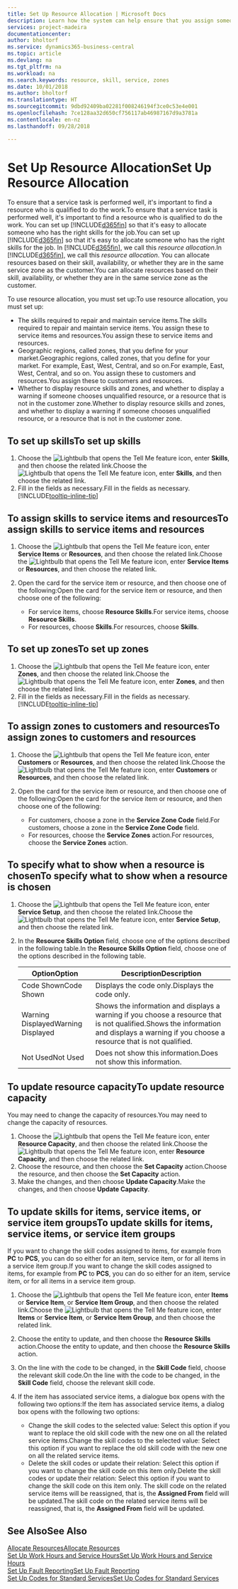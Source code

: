 ```yaml
---
title: Set Up Resource Allocation | Microsoft Docs
description: Learn how the system can help ensure that you assign someone who has the skills required to provide a service.
services: project-madeira
documentationcenter: 
author: bholtorf
ms.service: dynamics365-business-central
ms.topic: article
ms.devlang: na
ms.tgt_pltfrm: na
ms.workload: na
ms.search.keywords: resource, skill, service, zones
ms.date: 10/01/2018
ms.author: bholtorf
ms.translationtype: HT
ms.sourcegitcommit: 9dbd92409ba02281f008246194f3ce0c53e4e001
ms.openlocfilehash: 7ce128aa32d650cf756117ab46987167d9a3781a
ms.contentlocale: en-nz
ms.lasthandoff: 09/28/2018

---
```


# <a name="set-up-resource-allocation"></a><span data-ttu-id="24784-103">Set Up Resource Allocation</span><span class="sxs-lookup"><span data-stu-id="24784-103">Set Up Resource Allocation</span></span>
<span data-ttu-id="24784-104">To ensure that a service task is performed well, it's important to find a resource who is qualified to do the work.</span><span class="sxs-lookup"><span data-stu-id="24784-104">To ensure that a service task is performed well, it's important to find a resource who is qualified to do the work.</span></span> <span data-ttu-id="24784-105">You can set up [!INCLUDE[d365fin](includes/d365fin_md.md)] so that it's easy to allocate someone who has the right skills for the job.</span><span class="sxs-lookup"><span data-stu-id="24784-105">You can set up [!INCLUDE[d365fin](includes/d365fin_md.md)] so that it's easy to allocate someone who has the right skills for the job.</span></span> <span data-ttu-id="24784-106">In [!INCLUDE[d365fin](includes/d365fin_md.md)], we call this _resource allocation_.</span><span class="sxs-lookup"><span data-stu-id="24784-106">In [!INCLUDE[d365fin](includes/d365fin_md.md)], we call this _resource allocation_.</span></span> <span data-ttu-id="24784-107">You can allocate resources based on their skill, availability, or whether they are in the same service zone as the customer.</span><span class="sxs-lookup"><span data-stu-id="24784-107">You can allocate resources based on their skill, availability, or whether they are in the same service zone as the customer.</span></span> 

<span data-ttu-id="24784-108">To use resource allocation, you must set up:</span><span class="sxs-lookup"><span data-stu-id="24784-108">To use resource allocation, you must set up:</span></span>  
  
* <span data-ttu-id="24784-109">The skills required to repair and maintain service items.</span><span class="sxs-lookup"><span data-stu-id="24784-109">The skills required to repair and maintain service items.</span></span> <span data-ttu-id="24784-110">You assign these to service items and resources.</span><span class="sxs-lookup"><span data-stu-id="24784-110">You assign these to service items and resources.</span></span>  
* <span data-ttu-id="24784-111">Geographic regions, called zones, that you define for your market.</span><span class="sxs-lookup"><span data-stu-id="24784-111">Geographic regions, called zones, that you define for your market.</span></span> <span data-ttu-id="24784-112">For example, East, West, Central, and so on.</span><span class="sxs-lookup"><span data-stu-id="24784-112">For example, East, West, Central, and so on.</span></span> <span data-ttu-id="24784-113">You assign these to customers and resources.</span><span class="sxs-lookup"><span data-stu-id="24784-113">You assign these to customers and resources.</span></span>  
* <span data-ttu-id="24784-114">Whether to display resource skills and zones, and whether to display a warning if someone chooses unqualified resource, or a resource that is not in the customer zone.</span><span class="sxs-lookup"><span data-stu-id="24784-114">Whether to display resource skills and zones, and whether to display a warning if someone chooses unqualified resource, or a resource that is not in the customer zone.</span></span>  

## <a name="to-set-up-skills"></a><span data-ttu-id="24784-115">To set up skills</span><span class="sxs-lookup"><span data-stu-id="24784-115">To set up skills</span></span>
1. <span data-ttu-id="24784-116">Choose the ![Lightbulb that opens the Tell Me feature](media/ui-search/search_small.png "Tell me what you want to do") icon, enter **Skills**, and then choose the related link.</span><span class="sxs-lookup"><span data-stu-id="24784-116">Choose the ![Lightbulb that opens the Tell Me feature](media/ui-search/search_small.png "Tell me what you want to do") icon, enter **Skills**, and then choose the related link.</span></span>  
2. <span data-ttu-id="24784-117">Fill in the fields as necessary.</span><span class="sxs-lookup"><span data-stu-id="24784-117">Fill in the fields as necessary.</span></span> [!INCLUDE[tooltip-inline-tip](includes/tooltip-inline-tip_md.md)]  

## <a name="to-assign-skills-to-service-items-and-resources"></a><span data-ttu-id="24784-118">To assign skills to service items and resources</span><span class="sxs-lookup"><span data-stu-id="24784-118">To assign skills to service items and resources</span></span>
1. <span data-ttu-id="24784-119">Choose the ![Lightbulb that opens the Tell Me feature](media/ui-search/search_small.png "Tell me what you want to do") icon, enter **Service Items** or **Resources**, and then choose the related link.</span><span class="sxs-lookup"><span data-stu-id="24784-119">Choose the ![Lightbulb that opens the Tell Me feature](media/ui-search/search_small.png "Tell me what you want to do") icon, enter **Service Items** or **Resources**, and then choose the related link.</span></span>  
2. <span data-ttu-id="24784-120">Open the card for the service item or resource, and then choose one of the following:</span><span class="sxs-lookup"><span data-stu-id="24784-120">Open the card for the service item or resource, and then choose one of the following:</span></span>  
  
    * <span data-ttu-id="24784-121">For service items, choose **Resource Skills**.</span><span class="sxs-lookup"><span data-stu-id="24784-121">For service items, choose **Resource Skills**.</span></span>  
    * <span data-ttu-id="24784-122">For resources, choose **Skills**.</span><span class="sxs-lookup"><span data-stu-id="24784-122">For resources, choose **Skills**.</span></span>  

## <a name="to-set-up-zones"></a><span data-ttu-id="24784-123">To set up zones</span><span class="sxs-lookup"><span data-stu-id="24784-123">To set up zones</span></span>
1. <span data-ttu-id="24784-124">Choose the ![Lightbulb that opens the Tell Me feature](media/ui-search/search_small.png "Tell me what you want to do") icon, enter **Zones**, and then choose the related link.</span><span class="sxs-lookup"><span data-stu-id="24784-124">Choose the ![Lightbulb that opens the Tell Me feature](media/ui-search/search_small.png "Tell me what you want to do") icon, enter **Zones**, and then choose the related link.</span></span>  
2. <span data-ttu-id="24784-125">Fill in the fields as necessary.</span><span class="sxs-lookup"><span data-stu-id="24784-125">Fill in the fields as necessary.</span></span> [!INCLUDE[tooltip-inline-tip](includes/tooltip-inline-tip_md.md)]  

## <a name="to-assign-zones-to-customers-and-resources"></a><span data-ttu-id="24784-126">To assign zones to customers and resources</span><span class="sxs-lookup"><span data-stu-id="24784-126">To assign zones to customers and resources</span></span> 
1. <span data-ttu-id="24784-127">Choose the ![Lightbulb that opens the Tell Me feature](media/ui-search/search_small.png "Tell me what you want to do") icon, enter **Customers** or **Resources**, and then choose the related link.</span><span class="sxs-lookup"><span data-stu-id="24784-127">Choose the ![Lightbulb that opens the Tell Me feature](media/ui-search/search_small.png "Tell me what you want to do") icon, enter **Customers** or **Resources**, and then choose the related link.</span></span>  
2. <span data-ttu-id="24784-128">Open the card for the service item or resource, and then choose one of the following:</span><span class="sxs-lookup"><span data-stu-id="24784-128">Open the card for the service item or resource, and then choose one of the following:</span></span>  
  
    * <span data-ttu-id="24784-129">For customers, choose a zone in the **Service Zone Code** field.</span><span class="sxs-lookup"><span data-stu-id="24784-129">For customers, choose a zone in the **Service Zone Code** field.</span></span>  
    * <span data-ttu-id="24784-130">For resources, choose the **Service Zones** action.</span><span class="sxs-lookup"><span data-stu-id="24784-130">For resources, choose the **Service Zones** action.</span></span>  

## <a name="to-specify-what-to-show-when-a-resource-is-chosen"></a><span data-ttu-id="24784-131">To specify what to show when a resource is chosen</span><span class="sxs-lookup"><span data-stu-id="24784-131">To specify what to show when a resource is chosen</span></span>
1. <span data-ttu-id="24784-132">Choose the ![Lightbulb that opens the Tell Me feature](media/ui-search/search_small.png "Tell me what you want to do") icon, enter **Service Setup**, and then choose the related link.</span><span class="sxs-lookup"><span data-stu-id="24784-132">Choose the ![Lightbulb that opens the Tell Me feature](media/ui-search/search_small.png "Tell me what you want to do") icon, enter **Service Setup**, and then choose the related link.</span></span> 
2. <span data-ttu-id="24784-133">In the **Resource Skills Option** field, choose one of the options described in the following table.</span><span class="sxs-lookup"><span data-stu-id="24784-133">In the **Resource Skills Option** field, choose one of the options described in the following table.</span></span>  
  
    |<span data-ttu-id="24784-134">**Option**</span><span class="sxs-lookup"><span data-stu-id="24784-134">**Option**</span></span>|<span data-ttu-id="24784-135">**Description**</span><span class="sxs-lookup"><span data-stu-id="24784-135">**Description**</span></span>|  
    |------------|-------------|  
    |<span data-ttu-id="24784-136">Code Shown</span><span class="sxs-lookup"><span data-stu-id="24784-136">Code Shown</span></span> | <span data-ttu-id="24784-137">Displays the code only.</span><span class="sxs-lookup"><span data-stu-id="24784-137">Displays the code only.</span></span>|  
    |<span data-ttu-id="24784-138">Warning Displayed</span><span class="sxs-lookup"><span data-stu-id="24784-138">Warning Displayed</span></span> | <span data-ttu-id="24784-139">Shows the information and displays a warning if you choose a resource that is not qualified.</span><span class="sxs-lookup"><span data-stu-id="24784-139">Shows the information and displays a warning if you choose a resource that is not qualified.</span></span>|  
    |<span data-ttu-id="24784-140">Not Used</span><span class="sxs-lookup"><span data-stu-id="24784-140">Not Used</span></span> | <span data-ttu-id="24784-141">Does not show this information.</span><span class="sxs-lookup"><span data-stu-id="24784-141">Does not show this information.</span></span>|  

## <a name="to-update-resource-capacity"></a><span data-ttu-id="24784-142">To update resource capacity</span><span class="sxs-lookup"><span data-stu-id="24784-142">To update resource capacity</span></span>  
<span data-ttu-id="24784-143">You may need to change the capacity of resources.</span><span class="sxs-lookup"><span data-stu-id="24784-143">You may need to change the capacity of resources.</span></span>  
  
1. <span data-ttu-id="24784-144">Choose the ![Lightbulb that opens the Tell Me feature](media/ui-search/search_small.png "Tell me what you want to do") icon, enter **Resource Capacity**, and then choose the related link.</span><span class="sxs-lookup"><span data-stu-id="24784-144">Choose the ![Lightbulb that opens the Tell Me feature](media/ui-search/search_small.png "Tell me what you want to do") icon, enter **Resource Capacity**, and then choose the related link.</span></span>  
2. <span data-ttu-id="24784-145">Choose the resource, and then choose the **Set Capacity** action.</span><span class="sxs-lookup"><span data-stu-id="24784-145">Choose the resource, and then choose the **Set Capacity** action.</span></span>  
3. <span data-ttu-id="24784-146">Make the changes, and then choose **Update Capacity**.</span><span class="sxs-lookup"><span data-stu-id="24784-146">Make the changes, and then choose **Update Capacity**.</span></span>  

## <a name="to-update-skills-for-items-service-items-or-service-item-groups"></a><span data-ttu-id="24784-147">To update skills for items, service items, or service item groups</span><span class="sxs-lookup"><span data-stu-id="24784-147">To update skills for items, service items, or service item groups</span></span>
<span data-ttu-id="24784-148">If you want to change the skill codes assigned to items, for example from **PC** to **PCS**, you can do so either for an item, service item, or for all items in a service item group.</span><span class="sxs-lookup"><span data-stu-id="24784-148">If you want to change the skill codes assigned to items, for example from **PC** to **PCS**, you can do so either for an item, service item, or for all items in a service item group.</span></span>  
  
1. <span data-ttu-id="24784-149">Choose the ![Lightbulb that opens the Tell Me feature](media/ui-search/search_small.png "Tell me what you want to do") icon, enter **Items** or **Service Item**, or **Service Item Group**, and then choose the related link.</span><span class="sxs-lookup"><span data-stu-id="24784-149">Choose the ![Lightbulb that opens the Tell Me feature](media/ui-search/search_small.png "Tell me what you want to do") icon, enter **Items** or **Service Item**, or **Service Item Group**, and then choose the related link.</span></span>  
2. <span data-ttu-id="24784-150">Choose the entity to update, and then choose the **Resource Skills** action.</span><span class="sxs-lookup"><span data-stu-id="24784-150">Choose the entity to update, and then choose the **Resource Skills** action.</span></span>  
3. <span data-ttu-id="24784-151">On the line with the code to be changed, in the **Skill Code** field, choose the relevant skill code.</span><span class="sxs-lookup"><span data-stu-id="24784-151">On the line with the code to be changed, in the **Skill Code** field, choose the relevant skill code.</span></span>  
4.  <span data-ttu-id="24784-152">If the item has associated service items, a dialogue box opens with the following two options:</span><span class="sxs-lookup"><span data-stu-id="24784-152">If the item has associated service items, a dialog box opens with the following two options:</span></span>  
  
    * <span data-ttu-id="24784-153">Change the skill codes to the selected value: Select this option if you want to replace the old skill code with the new one on all the related service items.</span><span class="sxs-lookup"><span data-stu-id="24784-153">Change the skill codes to the selected value: Select this option if you want to replace the old skill code with the new one on all the related service items.</span></span>  
    * <span data-ttu-id="24784-154">Delete the skill codes or update their relation: Select this option if you want to change the skill code on this item only.</span><span class="sxs-lookup"><span data-stu-id="24784-154">Delete the skill codes or update their relation: Select this option if you want to change the skill code on this item only.</span></span> <span data-ttu-id="24784-155">The skill code on the related service items will be reassigned, that is, the **Assigned From** field will be updated.</span><span class="sxs-lookup"><span data-stu-id="24784-155">The skill code on the related service items will be reassigned, that is, the **Assigned From** field will be updated.</span></span>  
  
## <a name="see-also"></a><span data-ttu-id="24784-156">See Also</span><span class="sxs-lookup"><span data-stu-id="24784-156">See Also</span></span>
[<span data-ttu-id="24784-157">Allocate Resources</span><span class="sxs-lookup"><span data-stu-id="24784-157">Allocate Resources</span></span>](service-how-to-allocate-resources.md)  
[<span data-ttu-id="24784-158">Set Up Work Hours and Service Hours</span><span class="sxs-lookup"><span data-stu-id="24784-158">Set Up Work Hours and Service Hours</span></span>](service-how-setup-work-service-hours.md)  
[<span data-ttu-id="24784-159">Set Up Fault Reporting</span><span class="sxs-lookup"><span data-stu-id="24784-159">Set Up Fault Reporting</span></span>](service-how-setup-fault-reporting.md)  
[<span data-ttu-id="24784-160">Set Up Codes for Standard Services</span><span class="sxs-lookup"><span data-stu-id="24784-160">Set Up Codes for Standard Services</span></span>](service-how-setup-service-coding.md)  
 


